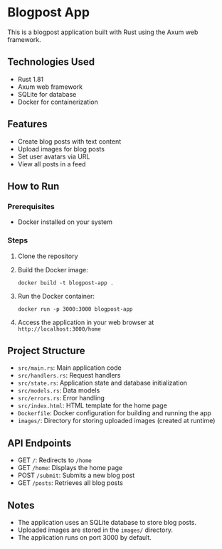 # Blogpost App

This is a blogpost application built with Rust using the Axum web framework.

## Technologies Used

- Rust 1.81
- Axum web framework
- SQLite for database
- Docker for containerization

## Features

- Create blog posts with text content
- Upload images for blog posts
- Set user avatars via URL
- View all posts in a feed

## How to Run

### Prerequisites

- Docker installed on your system

### Steps

1. Clone the repository

2. Build the Docker image:
   ```
   docker build -t blogpost-app .
   ```

3. Run the Docker container:
   ```
   docker run -p 3000:3000 blogpost-app
   ```

4. Access the application in your web browser at `http://localhost:3000/home`

## Project Structure

- `src/main.rs`: Main application code
- `src/handlers.rs`: Request handlers
- `src/state.rs`: Application state and database initialization
- `src/models.rs`: Data models
- `src/errors.rs`: Error handling
- `src/index.html`: HTML template for the home page
- `Dockerfile`: Docker configuration for building and running the app
- `images/`: Directory for storing uploaded images (created at runtime)

## API Endpoints

- GET `/`: Redirects to `/home`
- GET `/home`: Displays the home page
- POST `/submit`: Submits a new blog post
- GET `/posts`: Retrieves all blog posts

## Notes

- The application uses an SQLite database to store blog posts.
- Uploaded images are stored in the `images/` directory.
- The application runs on port 3000 by default.
